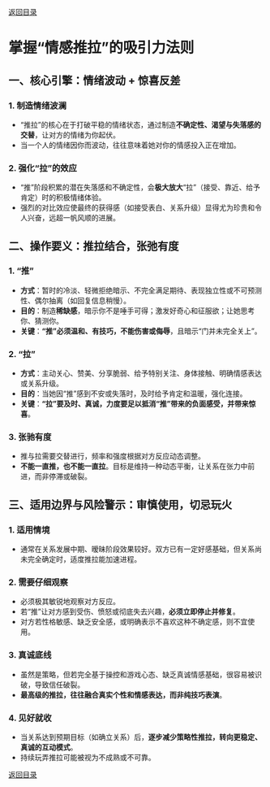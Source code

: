 [返回目录](/README.md)

# 掌握“情感推拉”的吸引力法则

## 一、核心引擎：情绪波动 + 惊喜反差

### 1. 制造情绪波澜
- “推拉”的核心在于打破平稳的情绪状态，通过制造**不确定性、渴望与失落感的交替**，让对方的情绪为你起伏。  
- 当一个人的情绪因你而波动，往往意味着她对你的情感投入正在增加。

### 2. 强化“拉”的效应
- “推”阶段积累的潜在失落感和不确定性，会**极大放大**“拉”（接受、靠近、给予肯定）时的积极情绪体验。  
- 强烈的对比效应使最终的获得感（如接受表白、关系升级）显得尤为珍贵和令人兴奋，远超一帆风顺的进展。

## 二、操作要义：推拉结合，张弛有度

### 1. “推”
- **方式**：暂时的冷淡、轻微拒绝暗示、不完全满足期待、表现独立性或不可预测性、偶尔抽离（如回复信息稍慢）。  
- **目的**：制造**稀缺感**，暗示你不是唾手可得；激发好奇心和征服欲；让她思考你、猜测你。  
- **关键**：**“推”必须温和、有技巧，不能伤害或侮辱**，且暗示“门并未完全关上”。

### 2. “拉”
- **方式**：主动关心、赞美、分享脆弱、给予特别关注、身体接触、明确情感表达或关系升级。  
- **目的**：当她因“推”感到不安或失落时，及时给予肯定和温暖，强化连接。  
- **关键**：**“拉”要及时、真诚，力度要足以抵消“推”带来的负面感受，并带来惊喜**。

### 3. 张驰有度
- 推与拉需要交替进行，频率和强度根据对方反应动态调整。  
- **不能一直推，也不能一直拉**。目标是维持一种动态平衡，让关系在张力中前进，而非停滞或破裂。

## 三、适用边界与风险警示：审慎使用，切忌玩火

### 1. 适用情境
- 通常在关系发展中期、暧昧阶段效果较好。双方已有一定好感基础，但关系尚未完全确定时，适度推拉能加速进程。

### 2. 需要仔细观察
- 必须极其敏锐地观察对方反应。  
- 若“推”让对方感到受伤、愤怒或彻底失去兴趣，**必须立即停止并修复**。  
- 对方若性格敏感、缺乏安全感，或明确表示不喜欢这种不确定感，则不宜使用。

### 3. 真诚底线
- 虽然是策略，但若完全基于操控和游戏心态、缺乏真诚情感基础，很容易被识破，导致信任破裂。  
- **最高级的推拉，往往融合真实个性和情感表达，而非纯技巧表演**。

### 4. 见好就收
- 当关系达到预期目标（如确立关系）后，**逐步减少策略性推拉，转向更稳定、真诚的互动模式**。  
- 持续玩弄推拉可能被视为不成熟或不可靠。

[返回目录](/README.md)